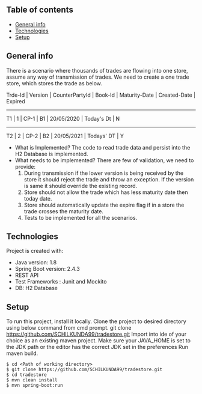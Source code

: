 ## Table of contents
* [General info](#general-info)
* [Technologies](#technologies)
* [Setup](#setup)

## General info
There is a scenario where thousands of trades are flowing into one store, assume any way of transmission of trades. We need to create a one trade store, which stores the trade as below.

Trde-Id	|	Version	|	CounterPartyId	|	Book-Id	|	Maturity-Date	|	Created-Date	|	Expired
_________________________________________________________________________________________________________

T1		|	1		|	CP-1			|	B1		|	20/05/2020		|	Today's Dt		|	N
_________________________________________________________________________________________________________
T2		|	2		|	CP-2			|	B2		|	20/05/2021		|	Todays' DT		|	Y


* What is Implemented?
	The code to read trade data and persist into the H2 Database is implemented.
* What needs to be implemented?
	There are few of validation, we need to provide:
	1. During transmission if the lower version is being received by the store it should reject the trade and throw an exception. If the version is same it should override the existing record. 
	2. Store should not allow the trade which has less maturity date then today date.
	3. Store should automatically update the expire flag if in a store the trade crosses the maturity date.
	4. Tests to be implemented for all the scenarios.


	
## Technologies
Project is created with:
* Java version: 1.8
* Spring Boot version: 2.4.3
* REST API
* Test Frameworks : Junit and Mockito
* DB: H2 Database

	
## Setup
To run this project, install it locally.
Clone the project to desired directory using below command from cmd prompt.
git clone https://github.com/SCHILKUNDA99/tradestore.git 
Import into ide of your choice as an existing maven project.
Make sure your JAVA_HOME is set to the JDK path or the editor has the correct JDK set in the preferences 
Run maven build.

```
$ cd <Path of working directory>
$ git clone https://github.com/SCHILKUNDA99/tradestore.git
$ cd tradestore
$ mvn clean install
$ mvn spring-boot:run